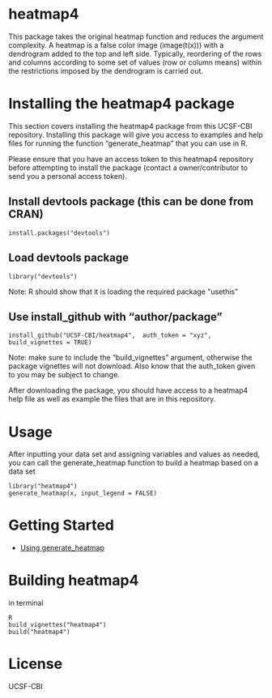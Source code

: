 # heatmap4
This package takes the original heatmap function and reduces the argument complexity. 
A heatmap is a false color image (image(t(x))) with a dendrogram added to the top and left side. Typically, reordering of the rows and columns according to some set of values (row or column means) within the restrictions imposed by the dendrogram is carried out.
# Installing the heatmap4 package
This section covers installing the heatmap4 package from this UCSF-CBI repository. Installing this package will give you access to examples and help files for running the function “generate_heatmap” that you can use in R.

Please ensure that you have an access token to this heatmap4 repository before attempting to install the package (contact a owner/contributor to send you a personal access token). 

## Install devtools package (this can be done from CRAN)
```{r}
install.packages("devtools")
```

## Load devtools package 
```{r}
library("devtools")
```
Note: R should show that it is loading the required package "usethis"


## Use install_github with “author/package”
```{r}
install_github("UCSF-CBI/heatmap4",  auth_token = "xyz", build_vignettes = TRUE)
```
Note: make sure to include the “build_vignettes” argument, otherwise the package vignettes will not download. Also know that the auth_token given to you may be subject to change.

After downloading the package, you should have access to a heatmap4 help file as well as example the files that are in this repository. 

# Usage
After inputting your data set and assigning variables and values as needed, you can call the generate_heatmap function to build a heatmap based on a data set 

```{r}
library("heatmap4")
generate_heatmap(x, input_legend = FALSE)
```

# Getting Started
* [Using generate_heatmap](https://github.com/UCSF-CBI/heatmap4/blob/master/heatmap4vignette.pdf)

# Building heatmap4
in terminal 
```{r}
R 
build_vignettes("heatmap4") 
build("heatmap4")
```

# License
UCSF-CBI


